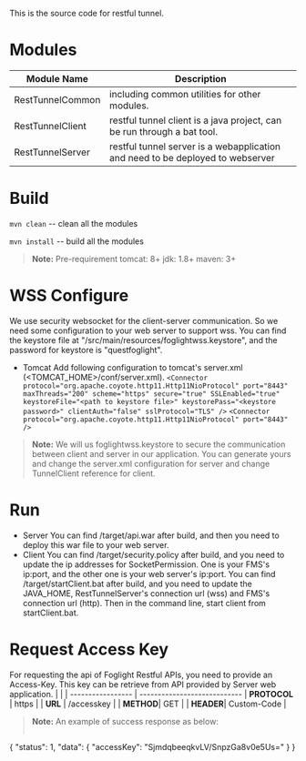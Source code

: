 This is the source code for restful tunnel. 

# Modules
| Module Name | Description |
| ------ | ------ |
| RestTunnelCommon | including common utilities for other modules. |
| RestTunnelClient | restful tunnel client is a java project, can be run through a bat tool. |
| RestTunnelServer | restful tunnel server is a webapplication and need to be deployed to webserver |

# Build
`mvn clean` -- clean all the modules

`mvn install` -- build all the modules
> **Note:**  Pre-requirement
> tomcat: 8+
> jdk: 1.8+
> maven: 3+

# WSS Configure
We use security websocket for the client-server communication. So we need some configuration to your web server to support wss. 
You can find the keystore file at "<RestTunnelClient>/src/main/resources/foglightwss.keystore", and the password for keystore is "questfoglight".
- Tomcat
Add following configuration to tomcat's server.xml (<TOMCAT_HOME>/conf/server.xml).
`<Connector
    protocol="org.apache.coyote.http11.Http11NioProtocol"
    port="8443" maxThreads="200"
    scheme="https" secure="true" SSLEnabled="true"
    keystoreFile="<path to keystore file>" keystorePass="<keystore password>"
    clientAuth="false" sslProtocol="TLS" />`
`<Connector protocol="org.apache.coyote.http11.Http11NioProtocol"
    port="8443" />`
> **Note:** We will us foglightwss.keystore to secure the communication between client and server in our application. You can generate yours and change the server.xml configuration for server and change TunnelClient reference for client. 

# Run
- Server
You can find <RestTunnelServer>/target/api.war after build, and then you need to deploy this war file to your web server.  
- Client
You can find <RestTunnelClient>/target/security.policy after build, and you need to update the ip addresses for SocketPermission. One is your FMS's ip:port, and the other one is your web server's ip:port.
You can find <RestTunnelClient>/target/startClient.bat after build, and you need to update the JAVA_HOME, RestTunnelServer's connection url (wss) and FMS's connection url (http). 
Then in the command line, start client from startClient.bat.

# Request Access Key
For requesting the api of Foglight Restful APIs, you need to provide an Access-Key. This key can be retrieve from API provided by Server web application.
|                  | 		                      |
 ----------------- | ----------------------------
| **PROTOCOL** | https |
| **URL** | /accesskey |
| **METHOD**| GET |
| **HEADER**| Custom-Code |
> **Note:**  An example of success response as below:
> ```json
{
    "status": 1,
    "data": {
        "accessKey": "SjmdqbeeqkvLV/SnpzGa8v0e5Us="
    }
}
```
